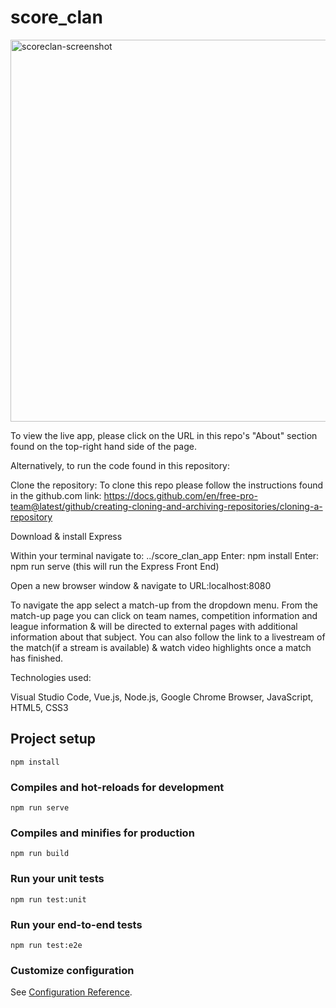 # score_clan

<img width="611" alt="scoreclan-screenshot" src="https://user-images.githubusercontent.com/64153997/104187146-53141600-540f-11eb-9a67-82d322e06c56.png">

To view the live app, please click on the URL in this repo's "About" section found on the top-right hand side of the page.

Alternatively, to run the code found in this repository:

Clone the repository:
To clone this repo please follow the instructions found in the github.com link: https://docs.github.com/en/free-pro-team@latest/github/creating-cloning-and-archiving-repositories/cloning-a-repository

Download & install Express

Within your terminal navigate to: ../score_clan_app
Enter: npm install 
Enter: npm run serve (this will run the Express Front End)

Open a new browser window & navigate to URL:localhost:8080

To navigate the app select a match-up from the dropdown menu.
From the match-up page you can click on team names, competition information and league information & will be directed to external pages with additional information about that subject. You can also follow the link to a livestream of the match(if a stream is available) & watch video highlights once a match has finished.

Technologies used:

Visual Studio Code, Vue.js, Node.js, Google Chrome Browser, JavaScript, HTML5, CSS3


## Project setup
```
npm install
```

### Compiles and hot-reloads for development
```
npm run serve
```

### Compiles and minifies for production
```
npm run build
```

### Run your unit tests
```
npm run test:unit
```

### Run your end-to-end tests
```
npm run test:e2e
```

### Customize configuration
See [Configuration Reference](https://cli.vuejs.org/config/).
